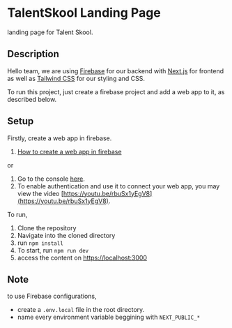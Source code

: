 # TalentSkool Landing Page
landing page for Talent Skool.


## Description

Hello team, we are using [Firebase](https://firebase.google.com) for our backend with [Next.js](https://nextjs.org) for frontend as well as [Tailwind CSS](https://tailwindcss.com) for our styling and CSS.

To run this project, just create a firebase project and add a web app to it, as described below.


## Setup

Firstly, create a web app in firebase.
1. [How to create a web app in firebase](https://firebase.google.com/docs/web/setup)

or 
1. Go to the console [here](https://console.firebase.google.com).
2. To enable authentication and use it to connect your web app, you may view the video [https://youtu.be/rbuSx1yEgV8](https://youtu.be/rbuSx1yEgV8).



To run,
1. Clone the repository
2. Navigate into the cloned directory
3. run `npm install`
4. To start, run `npm run dev`
5. access the content on [https://localhost:3000](https://localhost:3000)

## Note 
to use Firebase configurations,
- create a `.env.local` file in the root directory.
- name every environment variable beggining with `NEXT_PUBLIC_*`